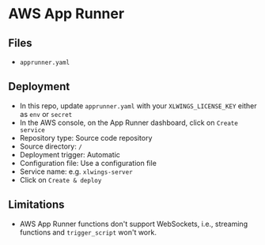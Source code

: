 # AWS App Runner

## Files

- `apprunner.yaml`

## Deployment

- In this repo, update `apprunner.yaml` with your `XLWINGS_LICENSE_KEY` either as `env` or `secret`
- In the AWS console, on the App Runner dashboard, click on `Create service`
- Repository type: Source code repository
- Source directory: `/`
- Deployment trigger: Automatic
- Configuration file: Use a configuration file
- Service name: e.g. `xlwings-server`
- Click on `Create & deploy`

## Limitations

- AWS App Runner functions don't support WebSockets, i.e., streaming functions and `trigger_script` won't work.
